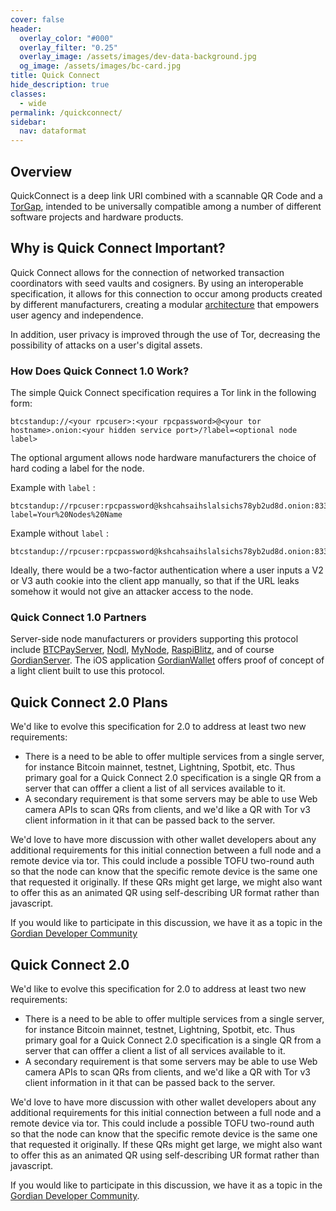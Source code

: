 ```yaml
---
cover: false
header:
  overlay_color: "#000"
  overlay_filter: "0.25"
  overlay_image: /assets/images/dev-data-background.jpg
  og_image: /assets/images/bc-card.jpg
title: Quick Connect
hide_description: true
classes:
  - wide
permalink: /quickconnect/
sidebar:
  nav: dataformat
---
```


## Overview

QuickConnect is a deep link URI combined with a scannable QR Code and
a [TorGap](/torgap/), intended to be universally compatible among a
number of different software projects and hardware products.

## Why is Quick Connect Important?

Quick Connect allows for the connection of networked transaction
coordinators with seed vaults and cosigners. By using an interoperable
specification, it allows for this connection to occur among products
created by different manufacturers, creating a modular
[architecture](/architecture/) that empowers user agency and
independence.

In addition, user privacy is improved through the use of Tor,
decreasing the possibility of attacks on a user's digital assets.

### How Does Quick Connect 1.0 Work?

The simple Quick Connect specification requires a Tor link in the
following form:

```
btcstandup://<your rpcuser>:<your rpcpassword>@<your tor hostname>.onion:<your hidden service port>/?label=<optional node label>
```

The optional argument allows node hardware manufacturers the choice of hard coding a label for the node.

Example with `label` :

```
btcstandup://rpcuser:rpcpassword@kshcahsaihslalsichs78yb2ud8d.onion:8332/?label=Your%20Nodes%20Name
```

Example without `label` :

```
btcstandup://rpcuser:rpcpassword@kshcahsaihslalsichs78yb2ud8d.onion:8332/?
```

Ideally, there would be a two-factor authentication where a user
inputs a V2 or V3 auth cookie into the client app manually, so that if
the URL leaks somehow it would not give an attacker access to the
node.

### Quick Connect 1.0 Partners

Server-side node manufacturers or providers supporting this protocol
include [BTCPayServer](https://btcpayserver.org),
[Nodl](https://www.nodl.it/), [MyNode](http://www.mynodebtc.com),
[RaspiBlitz](https://github.com/rootzoll/raspiblitz), and of course
[GordianServer](https://github.com/BlockchainCommons/GordianServer-macOS). The
iOS application
[GordianWallet](https://github.com/BlockchainCommons/GordianWallet-iOS)
offers proof of concept of a light client built to use this protocol.

## Quick Connect 2.0 Plans

We'd like to evolve this specification for 2.0 to address at least two new requirements:

* There is a need to be able to offer multiple services from a single
  server, for instance Bitcoin mainnet, testnet, Lightning, Spotbit,
  etc. Thus primary goal for a Quick Connect 2.0 specification is a
  single QR from a server that can offfer a client a list of all
  services available to it.
* A secondary requirement is that some servers may be able to use Web
  camera APIs to scan QRs from clients, and we'd like a QR with Tor v3
  client information in it that can be passed back to the server.

We'd love to have more discussion with other wallet developers about
any additional requirements for this initial connection between a full
node and a remote device via tor. This could include a possible TOFU
two-round auth so that the node can know that the specific remote
device is the same one that requested it originally. If these QRs
might get large, we might also want to offer this as an animated QR
using self-describing UR format rather than javascript.

If you would like to participate in this discussion, we have it as a
topic in the [Gordian Developer Community](https://github.com/BlockchainCommons/Gordian-Developer-Community/discussions/33)


## Quick Connect 2.0

We'd like to evolve this specification for 2.0 to address at least two new requirements:

* There is a need to be able to offer multiple services from a single server, for instance Bitcoin mainnet, testnet, Lightning, Spotbit, etc. Thus primary goal for a  Quick Connect 2.0 specification is a single QR from a server that can offfer a client a list of all services available to it.
* A secondary requirement is that some servers may be able to use Web camera APIs to scan QRs from clients, and we'd like a QR with Tor v3 client information in it that can be passed back to the server.

We'd love to have more discussion with other wallet developers about
any additional requirements for this initial connection between a full
node and a remote device via tor. This could include a possible TOFU
two-round auth so that the node can know that the specific remote
device is the same one that requested it originally. If these QRs
might get large, we might also want to offer this as an animated QR
using self-describing UR format rather than javascript.

If you would like to participate in this discussion, we have it as a
topic in the [Gordian Developer Community](https://github.com/BlockchainCommons/Gordian-Developer-Community/discussions/33).